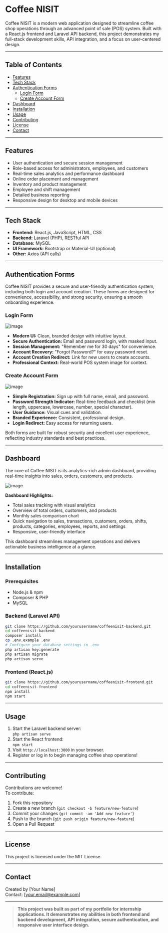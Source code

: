 # Coffee NISIT

Coffee NISIT is a modern web application designed to streamline coffee shop operations through an advanced point of sale (POS) system. Built with a React.js frontend and Laravel API backend, this project demonstrates my full-stack development skills, API integration, and a focus on user-centered design.

---

## Table of Contents

- [Features](#features)
- [Tech Stack](#tech-stack)
- [Authentication Forms](#authentication-forms)
  - [Login Form](#login-form)
  - [Create Account Form](#create-account-form)
- [Dashboard](#dashboard)
- [Installation](#installation)
- [Usage](#usage)
- [Contributing](#contributing)
- [License](#license)
- [Contact](#contact)

---

## Features

- User authentication and secure session management
- Role-based access for administrators, employees, and customers
- Real-time sales analytics and performance dashboard
- Online order placement and management
- Inventory and product management
- Employee and shift management
- Detailed business reporting
- Responsive design for desktop and mobile devices

---

## Tech Stack

- **Frontend:** React.js, JavaScript, HTML, CSS
- **Backend:** Laravel (PHP), RESTful API
- **Database:** MySQL
- **UI Framework:** Bootstrap or Material-UI (optional)
- **Other:** Axios (API calls)

---

## Authentication Forms

Coffee NISIT provides a secure and user-friendly authentication system, including both login and account creation. These forms are designed for convenience, accessibility, and strong security, ensuring a smooth onboarding experience.

### Login Form

![image](https://github.com/user-attachments/assets/cd29c94a-537d-479c-8a2a-7b8ba1fbd5f6)

- **Modern UI:** Clean, branded design with intuitive layout.
- **Secure Authentication:** Email and password login, with masked input.
- **Session Management:** "Remember me for 30 days" for convenience.
- **Account Recovery:** "Forgot Password?" for easy password reset.
- **Account Creation Redirect:** Link for new users to create accounts.
- **Professional Context:** Real-world POS system image for context.

### Create Account Form

![image](https://github.com/user-attachments/assets/b1cab16c-a50e-4a76-852f-2af32c2013b8)

- **Simple Registration:** Sign up with full name, email, and password.
- **Password Strength Indicator:** Real-time feedback and checklist (min length, uppercase, lowercase, number, special character).
- **User Guidance:** Visual cues and validation.
- **Branded Experience:** Consistent, professional design.
- **Login Redirect:** Easy access for returning users.

Both forms are built for robust security and excellent user experience, reflecting industry standards and best practices.

---

## Dashboard

The core of Coffee NISIT is its analytics-rich admin dashboard, providing real-time insights into sales, orders, customers, and products.

![image](https://github.com/user-attachments/assets/e5efeae4-a863-4c3c-9908-2f70ea7fda8c)

**Dashboard Highlights:**
- Total sales tracking with visual analytics
- Overview of total orders, customers, and products
- Monthly sales comparison chart
- Quick navigation to sales, transactions, customers, orders, shifts, products, categories, employees, reports, and settings
- Responsive, user-friendly interface

This dashboard streamlines management operations and delivers actionable business intelligence at a glance.

---

## Installation

### Prerequisites

- Node.js & npm
- Composer & PHP
- MySQL

### Backend (Laravel API)

```bash
git clone https://github.com/yourusername/coffeenisit-backend.git
cd coffeenisit-backend
composer install
cp .env.example .env
# Configure your database settings in .env
php artisan key:generate
php artisan migrate
php artisan serve
```

### Frontend (React.js)

```bash
git clone https://github.com/yourusername/coffeenisit-frontend.git
cd coffeenisit-frontend
npm install
npm start
```

---

## Usage

1. Start the Laravel backend server:  
   `php artisan serve`
2. Start the React frontend:  
   `npm start`
3. Visit `http://localhost:3000` in your browser.
4. Register or log in to begin managing coffee shop operations!

---

## Contributing

Contributions are welcome!  
To contribute:
1. Fork this repository
2. Create a new branch (`git checkout -b feature/new-feature`)
3. Commit your changes (`git commit -am 'Add new feature'`)
4. Push to the branch (`git push origin feature/new-feature`)
5. Open a Pull Request

---

## License

This project is licensed under the MIT License.

---

## Contact

Created by [Your Name]  
Contact: [your.email@example.com]

---

> **This project was built as part of my portfolio for internship applications. It demonstrates my abilities in both frontend and backend development, API integration, secure authentication, and responsive user interface design.**
